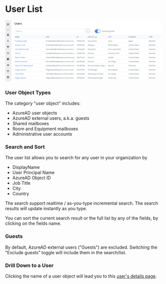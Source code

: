 # User List

![User List View](<../../.gitbook/assets/image (13).png>)

### User Object Types

The category "user object" includes:

* AzureAD user objects
* AzureAD external users, a.k.a. guests
* Shared mailboxes
* Room and Equipment mailboxes
* Administrative user accounts

### Search and Sort

The user list allows you to search for any user in your organization by

* DisplayName
* User Principal Name
* AzureAD Object ID
* Job Title
* City
* Country

The search support realtime / as-you-type incremental search. The search results will update instantly as you type.

You can sort the current search result or the full list by any of the fields, by clicking on the fields name.

### Guests

By default, AzureAD external users ("Guests") are excluded. Switching the "Exclude guests" toggle will include them in the search/list.

### Drill Down to a User

Clicking the name of a user object will lead you to this [user's details page](user-details.md).

